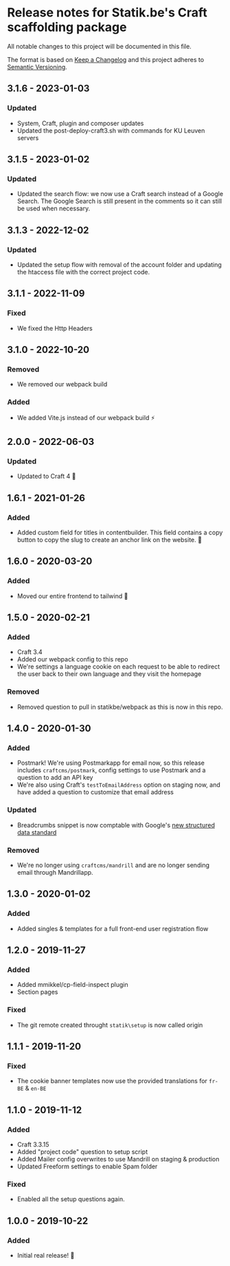 # Release notes for Statik.be's Craft scaffolding package

All notable changes to this project will be documented in this file.

The format is based on [Keep a Changelog](http://keepachangelog.com/) and this project adheres to [Semantic Versioning](http://semver.org/).

## 3.1.6 - 2023-01-03

### Updated

- System, Craft, plugin and composer updates
- Updated the post-deploy-craft3.sh with commands for KU Leuven servers

## 3.1.5 - 2023-01-02

### Updated

- Updated the search flow: we now use a Craft search instead of a Google Search. The Google Search is still present in the comments so it can still be used when necessary.


## 3.1.3 - 2022-12-02

### Updated

- Updated the setup flow with removal of the account folder and updating the htaccess file with the correct project code.

## 3.1.1 - 2022-11-09

### Fixed

- We fixed the Http Headers

## 3.1.0 - 2022-10-20

### Removed

- We removed our webpack build

### Added

- We added Vite.js instead of our webpack build ⚡️

## 2.0.0 - 2022-06-03

### Updated

- Updated to Craft 4 🚀

## 1.6.1 - 2021-01-26

### Added

- Added custom field for titles in contentbuilder. This field contains a copy button to copy the slug to create an anchor link on the website. 🔗

## 1.6.0 - 2020-03-20

### Added

- Moved our entire frontend to tailwind 🎉

## 1.5.0 - 2020-02-21

### Added

- Craft 3.4
- Added our webpack config to this repo
- We're settings a language cookie on each request to be able to redirect the user back to their own language and they visit the homepage

### Removed

- Removed question to pull in statikbe/webpack as this is now in this repo.

## 1.4.0 - 2020-01-30

### Added

- Postmark! We're using Postmarkapp for email now, so this release includes `craftcms/postmark`, config settings to use Postmark and a question to add an API key
- We're also using Craft's `testToEmailAddress` option on staging now, and have added a question to customize that email address

### Updated

- Breadcrumbs snippet is now comptable with Google's [new structured data standard](https://webmasters.googleblog.com/2020/01/data-vocabulary.html?m=1)

### Removed

- We're no longer using `craftcms/mandrill` and are no longer sending email through Mandrillapp.

## 1.3.0 - 2020-01-02

### Added

- Added singles & templates for a full front-end user registration flow

## 1.2.0 - 2019-11-27

### Added

- Added mmikkel/cp-field-inspect plugin
- Section pages

### Fixed

- The git remote created throught `statik\setup` is now called origin

## 1.1.1 - 2019-11-20

### Fixed

- The cookie banner templates now use the provided translations for `fr-BE` & `en-BE`

## 1.1.0 - 2019-11-12

### Added

- Craft 3.3.15
- Added "project code" question to setup script
- Added Mailer config overwrites to use Mandrill on staging & production
- Updated Freeform settings to enable Spam folder

### Fixed

- Enabled all the setup questions again.

## 1.0.0 - 2019-10-22

### Added

- Initial real release! 🎉
